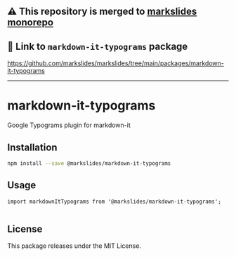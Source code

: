 ## ⚠️ This repository is merged to [markslides monorepo](https://github.com/markslides/markslides)

## 🔗 Link to `markdown-it-typograms` package
https://github.com/markslides/markslides/tree/main/packages/markdown-it-typograms

---

# markdown-it-typograms
Google Typograms plugin for markdown-it

## Installation

```bash
npm install --save @markslides/markdown-it-typograms
```

## Usage

```tsx
import markdownItTypograms from '@markslides/markdown-it-typograms';


```

## License
This package releases under the MIT License.
